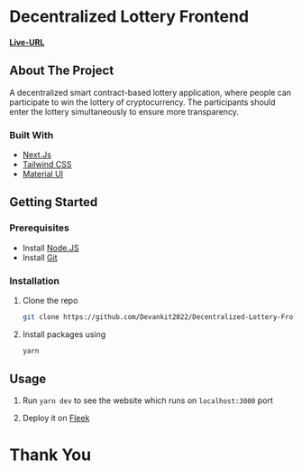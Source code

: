 # Decentralized Lottery Frontend

#### [Live-URL](https://car-hub-devankit.vercel.app/)

## About The Project

A decentralized smart contract-based lottery application, where people can participate to win the lottery of cryptocurrency. The participants should enter the lottery simultaneously to ensure more transparency.

### Built With

-   [Next.Js](https://nextjs.org/)
-   [Tailwind CSS](https://tailwindcss.com/)
-   [Material UI](https://mui.com/material-ui/)

## Getting Started

### Prerequisites

-   Install [Node.JS](https://nodejs.org/en)
-   Install [Git](https://git-scm.com/)

### Installation

1. Clone the repo

    ```sh
    git clone https://github.com/Devankit2022/Decentralized-Lottery-Frontend.git
    ```

2. Install packages using

    ```sh
    yarn
    ```

## Usage

1. Run `yarn dev` to see the website which runs on `localhost:3000` port

2. Deploy it on [Fleek](https://fleek.co/)

# Thank You
